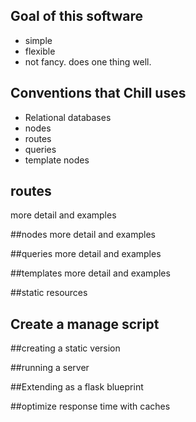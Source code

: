 ## Goal of this software

- simple
- flexible
- not fancy. does one thing well.

## Conventions that Chill uses

- Relational databases
- nodes
- routes
- queries
- template nodes

## routes
more detail and examples

##nodes
more detail and examples

##queries
more detail and examples

##templates
more detail and examples

##static resources

## Create a manage script




##creating a static version

##running a server

##Extending as a flask blueprint

##optimize response time with caches

